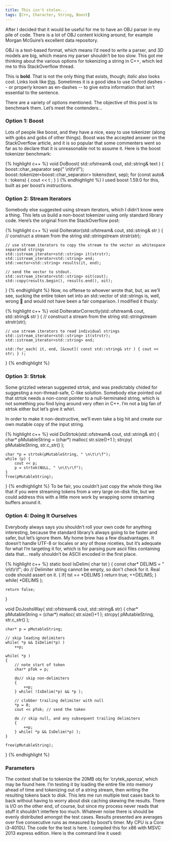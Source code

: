 ```yaml
---
title: This isn't stolen...
tags: [C++, Character, String, Boost]
---
```

After I decided that it would be useful for me to have an OBJ parser in my pile of code. There is a lot of OBJ content kicking around, for example Morgan McGuire’s excellent data repository.

OBJ is a text-based format, which means I’d need to write a parser, and 3D models are big, which means my parser shouldn’t be too slow. This got me thinking about the various options for tokenizing a string in C++, which led me to this StackOverflow thread.

This is __bold__. That is not the only thing that exists, though; _italic_ also looks cool. Links look like [this](https://www.google.com).
Sometimes it is a good idea to use Oxford dashes -- or properly known as en-dashes -- to give extra information that isn't essential to the sentence.

There are a variety of options mentioned. The objective of this post is to benchmark them. Let’s meet the contenders…
<!--more-->

### Option 1: Boost ###

Lots of people like boost, and they have a nice, easy to use tokenizer (along with gobs and gobs of other things). Boost was the accepted answer on the StackOverflow article, and it is so popular that some commenters went so far as to declare that it is unreasonable not to assume it. Here is the boost tokenizer benchmark:

{% highlight c++ %}
void DoBoost( std::ofstream& cout, std::string& text )
{
    boost::char_separator<char> sep(" \n\t\r\f");
    boost::tokenizer<boost::char_separator<char>> tokens(text, sep);
    for (const auto& t : tokens) {
        cout << t ;
    }
}
{% endhighlight %}
I used boost 1.59.0 for this, built as per boost’s instructions.

### Option 2: Stream Iterators ###

Somebody else suggested using stream iterators, which I didn’t know were a thing. This lets us build a non-boost tokenizer using only standard library code. Here’s the original from the StackOverflow post:

{% highlight c++ %}
void DoIterator(std::ofstream& cout, std::string& str )
{
    // construct a stream from the string
    std::stringstream strstr(str);
 
    // use stream iterators to copy the stream to the vector as whitespace separated strings
    std::istream_iterator<std::string> it(strstr);
    std::istream_iterator<std::string> end;
    std::vector<std::string> results(it, end);
 
    // send the vector to stdout.
    std::ostream_iterator<std::string> oit(cout);
    std::copy(results.begin(), results.end(), oit);
}
{% endhighlight %}
Now, no offense to whoever wrote that, but, as we’ll see, sucking the entire token set into an std::vector of std::strings is, well, wrong 🙂 and would not have been a fair comparison. I modified it thusly:

{% highlight c++ %}
void DoIteratorCorrectly(std::ofstream& cout, std::string& str )
{
    // construct a stream from the string
    std::stringstream strstr(str);
 
    // use stream iterators to read individual strings
    std::istream_iterator<std::string> it(strstr);
    std::istream_iterator<std::string> end;
 
    std::for_each( it, end, [&cout]( const std::string& str ) { cout << str; } );
}
{% endhighlight %}

### Option 3: Strtok ###

Some grizzled veteran suggested strtok, and was predictably chided for suggesting a non-thread-safe, C-like solution. Somebody else pointed out that strtok needs a non-const pointer to a null-terminated string, which is not something you find lying around very often in C++. I’m not a big fan of strtok either but let’s give it whirl.

In order to make it non-destructive, we’ll even take a big hit and create our own mutable copy of the input string.

{% highlight c++ %}
void DoStrtok(std::ofstream& cout, std::string& str)
{
    char* pMutableString = (char*) malloc( str.size()+1 );
    strcpy( pMutableString, str.c_str() );
 
    char *p = strtok(pMutableString, " \n\t\r\f");
    while (p) {
        cout << p;
        p = strtok(NULL, " \n\t\r\f");
    }
    free(pMutableString);
}
{% endhighlight %}
To be fair, you couldn’t just copy the whole thing like that if you were streaming tokens from a very large on-disk file, but we could address this with a little more work by wrapping some streaming buffers around it.

### Option 4: Doing It Ourselves ###

Everybody always says you shouldn’t roll your own code for anything interesting, because the standard library’s always going to be faster and safer, but let’s ignore them. My home brew has a few disadvantages. It doesn’t handle UTF-8 or locales or any of those niceties, but it’s adequate for what I’m targeting it for, which is for parsing pure ascii files containing data that… really shouldn’t be ASCII encoded in the first place.

{% highlight c++ %}
static bool IsDelim( char tst )
{
    const char* DELIMS = " \n\t\r\f";
    do // Delimiter string cannot be empty, so don't check for it.  Real code should assert on it.
    {
        if( tst == *DELIMS )
            return true;
        ++DELIMS;
    } while( *DELIMS );
 
    return false;
}

void DoJoshsWay( std::ofstream& cout, std::string& str)
{
    char* pMutableString = (char*) malloc( str.size()+1 );
    strcpy( pMutableString, str.c_str() );
 
    char* p = pMutableString;
 
    // skip leading delimiters
    while( *p && IsDelim(*p) )
        ++p;
 
    while( *p )
    {
        // note start of token
        char* pTok = p;
 
        do// skip non-delimiters
        {
            ++p;
        } while( !IsDelim(*p) && *p );
 
        // clobber trailing delimiter with null
        *p = 0;
        cout << pTok; // send the token
 
        do // skip null, and any subsequent trailing delimiters
        {
            ++p;
        } while( *p && IsDelim(*p) );
    }
 
    free(pMutableString);
}
{% endhighlight %}

### Parameters ###

The contest shall be to tokenize the 20MB obj for ‘crytek_sponza’, which may be found here. I’m testing it by loading the entire file into memory ahead of time and tokenizing out of a string stream, then writing the resulting tokens back to disk. This lets me run multiple test cases back to back without having to worry about disk caching skewing the results. There is I/O on the other end, of course, but since my process never reads that stuff it shouldn’t interfere too much. Whatever noise there is should be evenly distributed amongst the test cases. Results presented are averages over five consecutive runs as measured by boost’s timer. My CPU is a Core i3-4010U. The code for the test is here. I compiled this for x86 with MSVC 2013 express edition. Here is the command line it used: